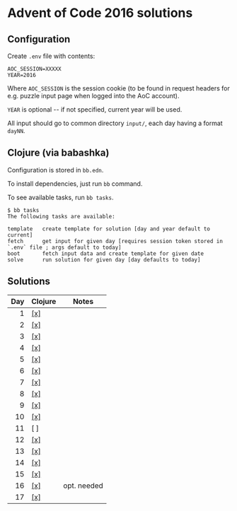 # Advent of Code 2016 solutions

## Configuration

Create `.env` file with contents:

```
AOC_SESSION=XXXXX
YEAR=2016
```

Where `AOC_SESSION` is the session cookie (to be found in request
headers for e.g. puzzle input page when logged into the AoC account).

`YEAR` is optional -- if not specified, current year will be used.

All input should go to common directory `input/`, each day having a format `dayNN`.

## Clojure (via babashka)

Configuration is stored in `bb.edn`.

To install dependencies, just run `bb` command.

To see available tasks, run `bb tasks`.

```
$ bb tasks
The following tasks are available:

template   create template for solution [day and year default to current]
fetch      get input for given day [requires session token stored in `.env` file ; args default to today]
boot       fetch input data and create template for given date
solve      run solution for given day [day defaults to today]
```

## Solutions

Day | Clojure                  | Notes 
---:|--------------------------|-------------
 1  | [[x]](Clojure/day01.clj) | 
 2  | [[x]](Clojure/day02.clj) |
 3  | [[x]](Clojure/day03.clj) | 
 4  | [[x]](Clojure/day04.clj) | 
 5  | [[x]](Clojure/day05.clj) | 
 6  | [[x]](Clojure/day06.clj) | 
 7  | [[x]](Clojure/day07.clj) | 
 8  | [[x]](Clojure/day08.clj) | 
 9  | [[x]](Clojure/day09.clj) |
10  | [[x]](Clojure/day10.clj) |
11  | [ ]                      |
12  | [[x]](Clojure/day12.clj) |
13  | [[x]](Clojure/day13.clj) |
14  | [[x]](Clojure/day14.clj) |
15  | [[x]](Clojure/day15.clj) |
16  | [[x]](Clojure/day16.clj) | opt. needed
17  | [[x]](Clojure/day17.clj) |
